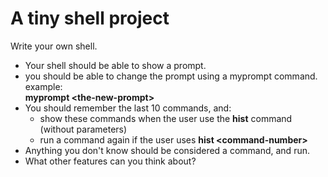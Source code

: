 # A tiny shell project

Write your own shell.  

- Your shell should be able to show a prompt.
- you should be able to change the prompt using a myprompt command.  
example:  
**myprompt \<the-new-prompt\>**
- You should remember the last 10 commands, and:
  - show these commands when the user use the **hist** command (without parameters)
  - run a command again if the user uses **hist \<command-number\>**
- Anything you don't know should be considered a command, and run.
- What other features can you think about?

